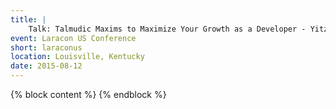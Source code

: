 ```yaml
---
title: |
    Talk: Talmudic Maxims to Maximize Your Growth as a Developer - Yitzchok Willroth
event: Laracon US Conference
short: laraconus
location: Louisville, Kentucky
date: 2015-08-12
---
```

{% block content %}
{% endblock %}